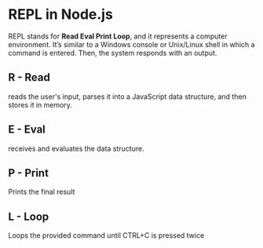 # REPL in Node.js

REPL stands for **Read Eval Print Loop**, and it represents a computer environment. It’s similar to a Windows console or Unix/Linux shell in which a command is entered. Then, the system responds with an output.

## R - Read

reads the user's input, parses it into a JavaScript data structure, and then stores it in memory.

## E - Eval

receives and evaluates the data structure.

## P - Print

Prints the final result

## L - Loop

Loops the provided command until CTRL+C is pressed twice
